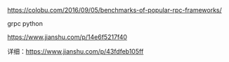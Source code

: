 https://colobu.com/2016/09/05/benchmarks-of-popular-rpc-frameworks/



grpc python

https://www.jianshu.com/p/14e6f5217f40

详细：https://www.jianshu.com/p/43fdfeb105ff

